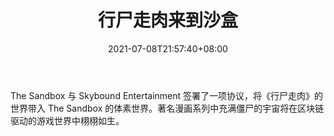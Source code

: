 ﻿---
title: "行尸走肉来到沙盒"
date: 2021-07-08T21:57:40+08:00
lastmod: 2021-07-08T16:45:40+08:00
draft: false
authors: ["Dexterous"]
description: "The Sandbox 与 Skybound Entertainment 签署了一项协议，将《行尸走肉》的世界带入 The Sandbox 的体素世界。著名漫画系列中充满僵尸的宇宙将在区块链驱动的游戏世界中栩栩如生。"
featuredImage: "the-walking-dead-coming-to-the-sandbox.png"
tags: ["Virtual World","虚拟世界","Play to Earn"]
categories: ["news"]
news: ["虚拟世界"]
weight: 
lightgallery: true
pinned: false
recommend: false
recommend1: false
---

The Sandbox 与 Skybound Entertainment 签署了一项协议，将《行尸走肉》的世界带入 The Sandbox 的体素世界。著名漫画系列中充满僵尸的宇宙将在区块链驱动的游戏世界中栩栩如生。

<!--more-->


